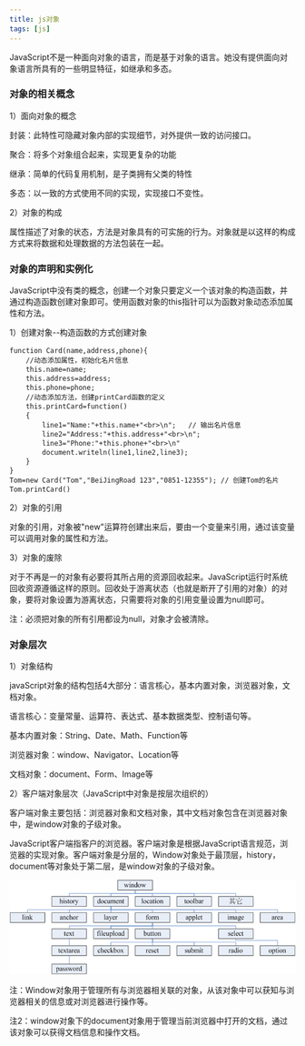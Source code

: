 ```yaml
---
title: js对象
tags: [js]
---
```


JavaScript不是一种面向对象的语言，而是基于对象的语言。她没有提供面向对象语言所具有的一些明显特征，如继承和多态。

### 对象的相关概念

1）面向对象的概念

封装：此特性可隐藏对象内部的实现细节，对外提供一致的访问接口。

聚合：将多个对象组合起来，实现更复杂的功能

继承：简单的代码复用机制，是子类拥有父类的特性

多态：以一致的方式使用不同的实现，实现接口不变性。

2）对象的构成

属性描述了对象的状态，方法是对象具有的可实施的行为。对象就是以这样的构成方式来将数据和处理数据的方法包装在一起。

### 对象的声明和实例化

JavaScript中没有类的概念，创建一个对象只要定义一个该对象的构造函数，并通过构造函数创建对象即可。使用函数对象的this指针可以为函数对象动态添加属性和方法。

1）创建对象--构造函数的方式创建对象

```
function Card(name,address,phone){ 
    //动态添加属性，初始化名片信息
    this.name=name;                      
    this.address=address;
    this.phone=phone;
    //动态添加方法，创建printCard函数的定义
    this.printCard=function()           
    { 
        line1="Name:"+this.name+"<br>\n";   // 输出名片信息
        line2="Address:"+this.address+"<br>\n";
        line3="Phone:"+this.phone+"<br>\n"
        document.writeln(line1,line2,line3);    
    }   
}
Tom=new Card("Tom","BeiJingRoad 123","0851-12355"); // 创建Tom的名片
Tom.printCard() 
```

2）对象的引用

对象的引用，对象被"new"运算符创建出来后，要由一个变量来引用，通过该变量可以调用对象的属性和方法。

3）对象的废除

对于不再是一的对象有必要将其所占用的资源回收起来。JavaScript运行时系统回收资源遵循这样的原则。回收处于游离状态（也就是断开了引用的对象）的对象，要将对象设置为游离状态，只需要将对象的引用变量设置为null即可。

注：必须把对象的所有引用都设为null，对象才会被清除。

### 对象层次

1）对象结构

javaScript对象的结构包括4大部分：语言核心，基本内置对象，浏览器对象，文档对象。

语言核心：变量常量、运算符、表达式、基本数据类型、控制语句等。

基本内置对象：String、Date、Math、Function等

浏览器对象：window、Navigator、Location等

文档对象：document、Form、Image等

2）客户端对象层次（JavaScript中对象是按层次组织的）

客户端对象主要包括：浏览器对象和文档对象，其中文档对象包含在浏览器对象中，是window对象的子级对象。

JavaScript客户端指客户的浏览器。客户端对象是根据JavaScript语言规范，浏览器的实现对象。客户端对象是分层的，Window对象处于最顶层，history，document等对象处于第二层，是window对象的子级对象。

![](/images/js/syntax/object/JavaScript-obj-level.png)

注：Window对象用于管理所有与浏览器相关联的对象，从该对象中可以获知与浏览器相关的信息或对浏览器进行操作等。

注2：window对象下的document对象用于管理当前浏览器中打开的文档，通过该对象可以获得文档信息和操作文档。